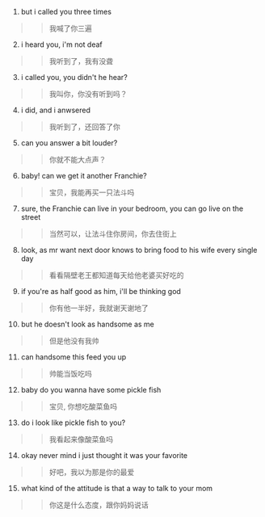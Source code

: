1. but i called you three times
>> 我喊了你三遍

2. i heard you, i'm not deaf 
>> 我听到了，我有没聋

3. i called you, you didn't he hear?
>> 我叫你，你没有听到吗？

4. i did, and i anwsered
>> 我听到了，还回答了你

5. can you answer a bit louder?
>> 你就不能大点声？

6. baby! can we get it another Franchie?
>> 宝贝，我能再买一只法斗吗

7. sure, the Franchie can live in your bedroom, you can go live on the street
>> 当然可以，让法斗住你房间，你去住街上

8. look, as mr want next door knows to bring food to his wife every single day
>> 看看隔壁老王都知道每天给他老婆买好吃的

9. if you're as half good as him, i'll be thinking god
>> 你有他一半好，我就谢天谢地了

10. but he doesn't look as handsome as me
>> 但是他没有我帅

11. can handsome this feed you up
>> 帅能当饭吃吗

12. baby do you wanna have some pickle fish
>> 宝贝, 你想吃酸菜鱼吗

13. do i look like pickle fish to you?
>> 我看起来像酸菜鱼吗

14. okay never mind i just thought it was your favorite 
>> 好吧，我以为那是你的最爱

15. what kind of the attitude is that a way to talk to your mom 
>> 你这是什么态度，跟你妈妈说话